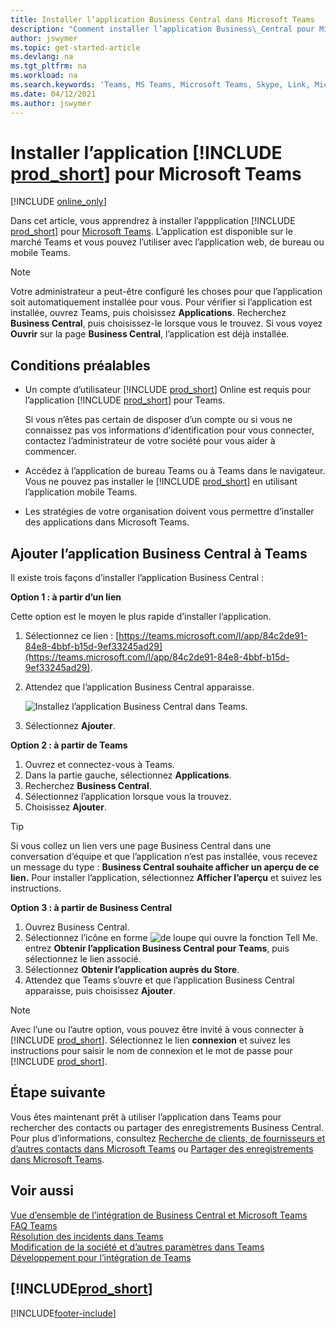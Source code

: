```yaml
---
title: Installer l’application Business Central dans Microsoft Teams
description: "Comment installer l’application Business\_Central pour Microsoft Teams."
author: jswymer
ms.topic: get-started-article
ms.devlang: na
ms.tgt_pltfrm: na
ms.workload: na
ms.search.keywords: 'Teams, MS Teams, Microsoft Teams, Skype, Link, Microsoft 365, collaborate, collaboration, teamwork'
ms.date: 04/12/2021
ms.author: jswymer
---
```


# Installer l’application [!INCLUDE [prod_short](includes/prod_short.md)] pour Microsoft Teams

[!INCLUDE [online_only](includes/online_only.md)]

Dans cet article, vous apprendrez à installer l’appplication [!INCLUDE [prod_short](includes/prod_short.md)] pour [Microsoft Teams](https://www.microsoft.com/microsoft-teams/). L’application est disponible sur le marché Teams et vous pouvez l’utiliser avec l’application web, de bureau ou mobile Teams.

> [!NOTE]
> Votre administrateur a peut-être configuré les choses pour que l’application soit automatiquement installée pour vous. Pour vérifier si l’application est installée, ouvrez Teams, puis choisissez **Applications**. Recherchez **Business Central**, puis choisissez-le lorsque vous le trouvez. Si vous voyez **Ouvrir** sur la page **Business Central**, l’application est déjà installée.  

## Conditions préalables

- Un compte d’utilisateur [!INCLUDE [prod_short](includes/prod_short.md)] Online est requis pour l’application [!INCLUDE [prod_short](includes/prod_short.md)] pour Teams.

    Si vous n’êtes pas certain de disposer d’un compte ou si vous ne connaissez pas vos informations d’identification pour vous connecter, contactez l’administrateur de votre société pour vous aider à commencer.

- Accédez à l’application de bureau Teams ou à Teams dans le navigateur. Vous ne pouvez pas installer le [!INCLUDE [prod_short](includes/prod_short.md)] en utilisant l’application mobile Teams.

- Les stratégies de votre organisation doivent vous permettre d’installer des applications dans Microsoft Teams.

## Ajouter l’application Business Central à Teams

Il existe trois façons d’installer l’application Business Central :

**Option 1 : à partir d’un lien**

Cette option est le moyen le plus rapide d’installer l’application.

1. Sélectionnez ce lien : [https://teams.microsoft.com/l/app/84c2de91-84e8-4bbf-b15d-9ef33245ad29](https://teams.microsoft.com/l/app/84c2de91-84e8-4bbf-b15d-9ef33245ad29).

2. Attendez que l’application Business Central apparaisse.

    ![Installez l’application Business Central dans Teams.](media/teams-install-app.png)

3. Sélectionnez **Ajouter**.

**Option 2 : à partir de Teams**

1. Ouvrez et connectez-vous à Teams.
2. Dans la partie gauche, sélectionnez **Applications**.
3. Recherchez **Business Central**.
4. Sélectionnez l’application lorsque vous la trouvez.
5. Choisissez **Ajouter**.

> [!TIP]
> Si vous collez un lien vers une page Business Central dans une conversation d’équipe et que l’application n’est pas installée, vous recevez un message du type : **Business Central souhaite afficher un aperçu de ce lien.** Pour installer l’application, sélectionnez **Afficher l’aperçu** et suivez les instructions.

**Option 3 : à partir de Business Central**

1. Ouvrez Business Central.
2. Sélectionnez l’icône en forme ![de loupe qui ouvre la fonction Tell Me.](media/ui-search/search_small.png "Dites-moi ce que vous voulez faire") entrez **Obtenir l’application Business Central pour Teams**, puis sélectionnez le lien associé.  
3. Sélectionnez **Obtenir l’application auprès du Store**.
4. Attendez que Teams s’ouvre et que l’application Business Central apparaisse, puis choisissez **Ajouter**.

> [!NOTE]
> Avec l’une ou l’autre option, vous pouvez être invité à vous connecter à [!INCLUDE [prod_short](includes/prod_short.md)]. Sélectionnez le lien **connexion** et suivez les instructions pour saisir le nom de connexion et le mot de passe pour [!INCLUDE [prod_short](includes/prod_short.md)].

## Étape suivante

Vous êtes maintenant prêt à utiliser l’application dans Teams pour rechercher des contacts ou partager des enregistrements Business Central. Pour plus d’informations, consultez [Recherche de clients, de fournisseurs et d’autres contacts dans Microsoft Teams](across-search-contacts-teams.md) ou [Partager des enregistrements dans Microsoft Teams](across-working-with-teams.md).

## Voir aussi

[Vue d’ensemble de l’intégration de Business Central et Microsoft Teams](across-teams-overview.md)  
[FAQ Teams](teams-faq.md)  
[Résolution des incidents dans Teams](admin-teams-troubleshooting.md)  
[Modification de la société et d’autres paramètres dans Teams](across-teams-settings.md)  
[Développement pour l’intégration de Teams](/dynamics365/business-central/dev-itpro/developer/devenv-develop-for-teams)  


## [!INCLUDE[prod_short](includes/free_trial_md.md)]  


[!INCLUDE[footer-include](includes/footer-banner.md)]
